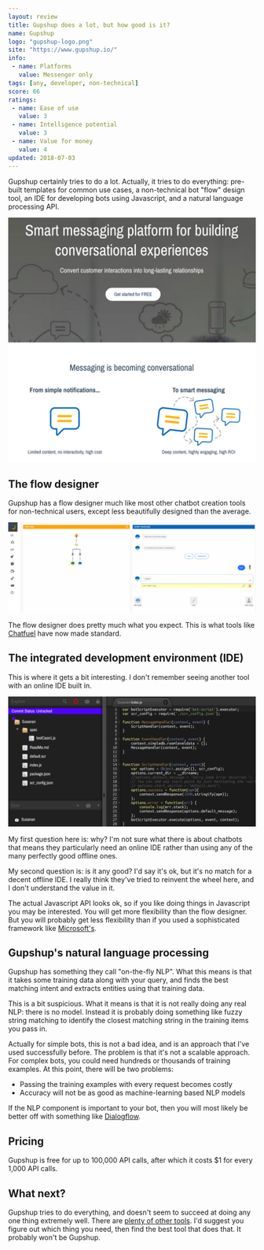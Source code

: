 ```yaml
---
layout: review
title: Gupshup does a lot, but how good is it?
name: Gupshup
logo: "gupshup-logo.png"
site: "https://www.gupshup.io/"
info:
 - name: Platforms
   value: Messenger only
tags: [any, developer, non-technical]
score: 66
ratings:
 - name: Ease of use
   value: 3
 - name: Intelligence potential
   value: 3
 - name: Value for money
   value: 4
updated: 2018-07-03
---
```


Gupshup certainly tries to do a lot. Actually, it tries to do
everything: pre-built templates for common use cases, a non-technical
bot "flow" design tool, an IDE for developing bots using Javascript,
and a natural language processing API.

<img src="/img/gupshup-landing.png" class="img-fluid my-5">

The flow designer
-----------------

Gupshup has a flow designer much like most other chatbot creation
tools for non-technical users, except less beautifully designed than
the average.

<img src="/img/gupshup-screenshot.png" class="img-fluid my-5">

The flow designer does pretty much what you expect. This is what tools
like [Chatfuel](/reviews/chatfuel.html) have now made standard.

The integrated development environment (IDE)
--------------------------------------------

This is where it gets a bit interesting. I don't remember seeing
another tool with an online IDE built in.

<img src="/img/gupshup-ide.png" class="img-fluid my-5">

My first question here is: why? I'm not sure what there is about
chatbots that means they particularly need an online IDE rather than
using any of the many perfectly good offline ones.

My second question is: is it any good? I'd say it's ok, but it's no
match for a decent offline IDE. I really think they've tried to
reinvent the wheel here, and I don't understand the value in it.

The actual Javascript API looks ok, so if you like doing things in
Javascript you may be interested. You will get more flexibility than
the flow designer. But you will probably get less flexibility than if
you used a sophisticated framework like
[Microsoft's](/reviews/microsoft-bot-framework.html).


Gupshup's natural language processing
-------------------------------------

Gupshup has something they call "on-the-fly NLP". What this means is
that it takes some training data along with your query, and finds the
best matching intent and extracts entities using that training data.

This is a bit suspicious. What it means is that it is not really doing
any real NLP: there is no model. Instead it is probably doing
something like fuzzy string matching to identify the closest matching
string in the training items you pass in.

Actually for simple bots, this is not a bad idea, and is an approach
that I've used successfully before. The problem is that it's not a
scalable approach. For complex bots, you could need hundreds or
thousands of training examples. At this point, there will be two
problems:
 - Passing the training examples with every request becomes costly
 - Accuracy will not be as good as machine-learning based NLP models

If the NLP component is important to your bot, then you will most
likely be better off with something like
[Dialogflow](/reviews/dialogflow.html).

Pricing
-------

Gupshup is free for up to 100,000 API calls, after which it costs $1
for every 1,000 API calls.

What next?
----------

Gupshup tries to do everything, and doesn't seem to succeed at doing
any one thing extremely well. There are
[plenty of other tools](/). I'd suggest you figure out which thing you
need, then find the best tool that does that. It probably won't be
Gupshup.
